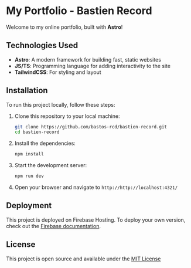 # My Portfolio - Bastien Record

Welcome to my online portfolio, built with **Astro**!

## Technologies Used

- **Astro**: A modern framework for building fast, static websites
- **JS/TS**: Programming language for adding interactivity to the site
- **TailwindCSS**: For styling and layout

## Installation

To run this project locally, follow these steps:

1. Clone this repository to your local machine:

   ```bash
   git clone https://github.com/bastos-rcd/bastien-record.git
   cd bastien-record
   ```

2. Install the dependencies:

   ```bash
   npm install
   ```

3. Start the development server:

   ```bash
   npm run dev
   ```

4. Open your browser and navigate to `http://http://localhost:4321/`

## Deployment

This project is deployed on Firebase Hosting. To deploy your own version, check out the [Firebase documentation](https://firebase.google.com/docs/hosting).

## License

This project is open source and available under the [MIT License](/LICENSE)
